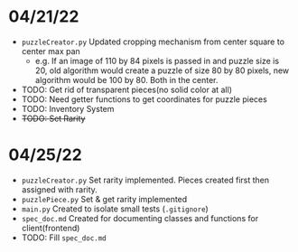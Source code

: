 # 04/21/22

- `puzzleCreator.py` Updated cropping mechanism from center square to center max pan
	- e.g. If an image of 110 by 84 pixels is passed in and puzzle size is 20, old algorithm would create a puzzle of size 80 by 80 pixels, new algorithm would be 100 by 80. Both in the center.
- TODO: Get rid of transparent pieces(no solid color at all)
- TODO: Need getter functions to get coordinates for puzzle pieces
- TODO: Inventory System
- ~~TODO: Set Rarity~~

# 04/25/22
- `puzzleCreator.py` Set rarity implemented. Pieces created first then assigned with rarity.
- `puzzlePiece.py` Set & get rarity implemented
- `main.py` Created to isolate small tests (`.gitignore`)
- `spec_doc.md` Created for documenting classes and functions for client(frontend)
- TODO: Fill `spec_doc.md`
